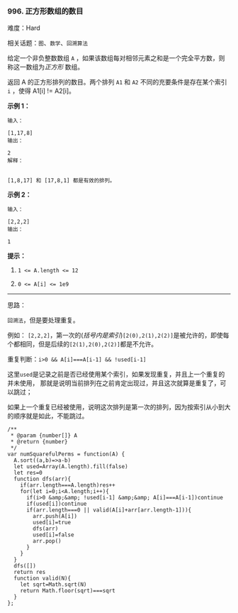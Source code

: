### 996. 正方形数组的数目

难度：Hard

相关话题：`图`、`数学`、`回溯算法`

给定一个非负整数数组 `A` ，如果该数组每对相邻元素之和是一个完全平方数，则称这一数组为*正方形* 数组。



返回 A 的正方形排列的数目。两个排列  `A1`  和  `A2`  不同的充要条件是存在某个索引  `i` ，使得 A1[i] != A2[i]。







**示例 1：** 



```
输入：

[1,17,8]
输出：

2
解释：


[1,8,17] 和 [17,8,1] 都是有效的排列。
```


**示例 2：** 



```
输入：

[2,2,2]
输出：

1
```






**提示：** 




1.  `1 <= A.length <= 12` 

2.  `0 <= A[i] <= 1e9` 






-----

思路：

`回溯法`，但是要处理重复。

例如： `[2,2,2]`，第一次的(*括号内是索引*)`[2(0),2(1),2(2)]`是被允许的，即使每个都相同，但是后续的`[2(1),2(0),2(2)]`都是不允许。

重复判断：`i>0 && A[i]===A[i-1] && !used[i-1]`

这里`used`是记录之前是否已经使用某个索引，如果发现重复，并且上一个重复的并未使用，
那就是说明当前排列在之前肯定出现过，并且这次就算是重复了，可以跳过；

如果上一个重复已经被使用，说明这次排列是第一次的排列，因为按索引从小到大的顺序就是如此，不能跳过。
```
/**
 * @param {number[]} A
 * @return {number}
 */
var numSquarefulPerms = function(A) {
  A.sort((a,b)=>a-b)
  let used=Array(A.length).fill(false)
  let res=0
  function dfs(arr){
    if(arr.length===A.length)res++
    for(let i=0;i<A.length;i++){
      if(i>0 &amp;&amp; !used[i-1] &amp;&amp; A[i]===A[i-1])continue
      if(used[i])continue
      if(arr.length===0 || valid(A[i]+arr[arr.length-1])){
        arr.push(A[i])
        used[i]=true
        dfs(arr)
        used[i]=false
        arr.pop()
      }
    }
  }
  dfs([])
  return res
  function valid(N){
    let sqrt=Math.sqrt(N)
    return Math.floor(sqrt)===sqrt
  }
};
```

